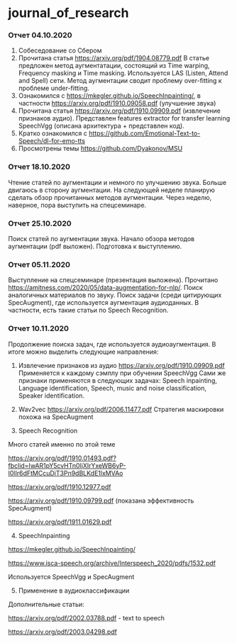 # journal_of_research

### Отчет 04.10.2020

1. Собеседование со Сбером
2. Прочитана статья https://arxiv.org/pdf/1904.08779.pdf
В статье предложен метод аугментатации, состоящий из Time warping, Frequency masking и Time masking.
Используется LAS (Listen, Attend and Spell) сети. Метод аугментации сводит проблему over-fitting к проблеме under-fitting.
3. Ознакомился с https://mkegler.github.io/SpeechInpainting/, в частности https://arxiv.org/pdf/1910.09058.pdf (улучшение звука)
4. Прочитана статья https://arxiv.org/pdf/1910.09909.pdf (извлечение признаков аудио).
Представлен features extractor for transfer learning SpeechVgg (описана архитектура + представлен код).
5. Кратко ознакомился с https://github.com/Emotional-Text-to-Speech/dl-for-emo-tts
6. Просмотрены темы https://github.com/Dyakonov/MSU

### Отчет 18.10.2020
Чтение статей по аугментации и немного по улучшению звука. Больше двигаюсь в сторону аугментации. 
На следующей неделе планирую сделать обзор прочитанных методов аугментации. 
Через неделю, наверное, пора выступить на спецсеминаре.

### Отчет 25.10.2020
Поиск статей по аугментации звука. Начало обзора методов аугментации (pdf выложен). Подготовка к выступлению.

### Отчет 05.11.2020
Выступление на спецсеминаре (презентация выложена). 
Прочитано https://amitness.com/2020/05/data-augmentation-for-nlp/. Поиск аналогичных материалов по звуку.
Поиск задачи (среди цитирующих SpecAugment), где используется аугментация аудиоданных. В частности, есть такие статьи по Speech Recognition.

### Отчет 10.11.2020
Продолжение поиска задач, где используется аудиоаугментация.
В итоге можно выделить следующие направления:
1. Извлечение признаков из аудио
https://arxiv.org/pdf/1910.09909.pdf
Применяется к каждому сэмплу при обучении SpeechVgg
Сами же признаки применяются в следующих задачах: Speech inpainting, Language identification, Speech, music and noise classification, Speaker identification.
2. Wav2vec
https://arxiv.org/pdf/2006.11477.pdf
Стратегия маскировки похожа на SpecAugment

3. Speech Recognition

Много статей именно по этой теме

https://arxiv.org/pdf/1910.01493.pdf?fbclid=IwAR1pY5cvHTn0ljXIrYxeWB6yP-I0lIr6dFtMCcuDiT3Pn9dBLKdE1lxMVAo

https://arxiv.org/pdf/1910.12977.pdf

https://arxiv.org/pdf/1910.09799.pdf (показана эффективность SpecAugment)

https://arxiv.org/pdf/1911.01629.pdf

4. SpeechInpainting

https://mkegler.github.io/SpeechInpainting/

https://www.isca-speech.org/archive/Interspeech_2020/pdfs/1532.pdf

Используется SpeechVgg и SpecAugment

5. Применение в аудиоклассификации

Дополнительные статьи:

https://arxiv.org/pdf/2002.03788.pdf - text to speech

https://arxiv.org/pdf/2003.04298.pdf


